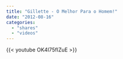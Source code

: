 ```yaml
---
title: "Gillette - O Melhor Para o Homem!"
date: "2012-08-16"
categories:
  - "shares"
  - "videos"
---
```


{{< youtube OK4I75fIZuE >}}
